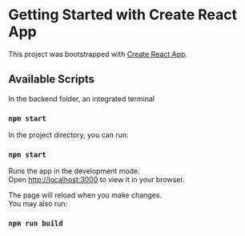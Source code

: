 # Getting Started with Create React App

This project was bootstrapped with [Create React App](https://github.com/facebook/create-react-app).

## Available Scripts

In the backend folder, an integrated terminal
### `npm start`

In the project directory, you can run:

### `npm start`

Runs the app in the development mode.\
Open [http://localhost:3000](http://localhost:3000) to view it in your browser.

The page will reload when you make changes.\
You may also run:

### `npm run build`


